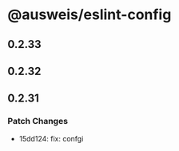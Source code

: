 # @ausweis/eslint-config

## 0.2.33

## 0.2.32

## 0.2.31

### Patch Changes

- 15dd124: fix: confgi

